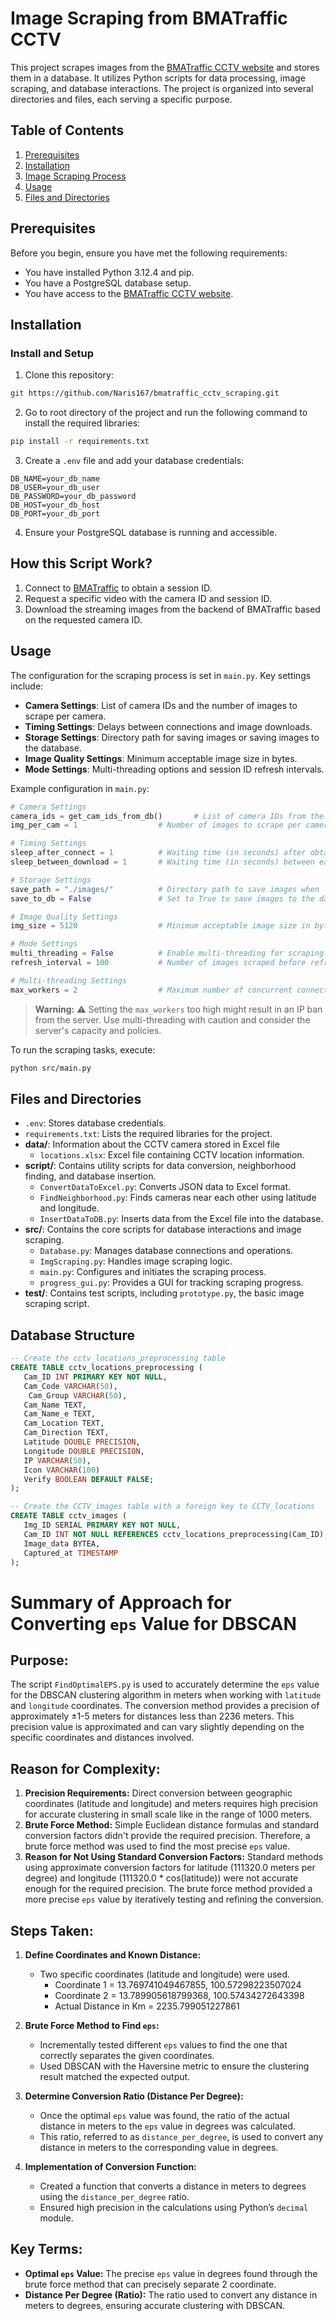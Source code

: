 # Image Scraping from BMATraffic CCTV

This project scrapes images from the [BMATraffic CCTV website](http://www.bmatraffic.com) and stores them in a database. It utilizes Python scripts for data processing, image scraping, and database interactions. The project is organized into several directories and files, each serving a specific purpose.

## Table of Contents

1. [Prerequisites](#prerequisites)
2. [Installation](#installation)
3. [Image Scraping Process](#image-scraping-process)
4. [Usage](#usage)
5. [Files and Directories](#files-and-directories)

## Prerequisites

Before you begin, ensure you have met the following requirements:

- You have installed Python 3.12.4 and pip.
- You have a PostgreSQL database setup.
- You have access to the [BMATraffic CCTV website](http://www.bmatraffic.com).

## Installation

### Install and Setup

1. Clone this repository:

```bash
git https://github.com/Naris167/bmatraffic_cctv_scraping.git
```

2. Go to root directory of the project and run the following command to install the required libraries:

```bash
pip install -r requirements.txt
```

3. Create a `.env` file and add your database credentials:

```
DB_NAME=your_db_name
DB_USER=your_db_user
DB_PASSWORD=your_db_password
DB_HOST=your_db_host
DB_PORT=your_db_port
```

4. Ensure your PostgreSQL database is running and accessible.

## How this Script Work?

1. Connect to [BMATraffic](http://www.bmatraffic.com) to obtain a session ID.
2. Request a specific video with the camera ID and session ID.
3. Download the streaming images from the backend of BMATraffic based on the requested camera ID.

## Usage

The configuration for the scraping process is set in `main.py`. Key settings include:

- **Camera Settings**: List of camera IDs and the number of images to scrape per camera.
- **Timing Settings**: Delays between connections and image downloads.
- **Storage Settings**: Directory path for saving images or saving images to the database.
- **Image Quality Settings**: Minimum acceptable image size in bytes.
- **Mode Settings**: Multi-threading options and session ID refresh intervals.

Example configuration in `main.py`:

```python
# Camera Settings
camera_ids = get_cam_ids_from_db()       # List of camera IDs from the database
img_per_cam = 1                  # Number of images to scrape per camera

# Timing Settings
sleep_after_connect = 1          # Waiting time (in seconds) after obtaining the session ID
sleep_between_download = 1       # Waiting time (in seconds) between each image download

# Storage Settings
save_path = "./images/"          # Directory path to save images when 'save_to_db' is set to False
save_to_db = False               # Set to True to save images to the database

# Image Quality Settings
img_size = 5120                  # Minimum acceptable image size in bytes (images smaller than this will be skipped)

# Mode Settings
multi_threading = False          # Enable multi-threading for scraping (recommended for >3-4 images per camera)
refresh_interval = 100           # Number of images scraped before refreshing the session ID (applicable in sequential mode)

# Multi-threading Settings
max_workers = 2                  # Maximum number of concurrent connections to scrape images (applicable in multi-threading mode)
```

> **Warning:** ⚠️ 
> Setting the `max_workers` too high might result in an IP ban from the server. Use multi-threading with caution and consider the server's capacity and policies.

To run the scraping tasks, execute:

```bash
python src/main.py
```

## Files and Directories
- `.env`: Stores database credentials.
- `requirements.txt`: Lists the required libraries for the project.
- **data/**: Information about the CCTV camera stored in Excel file
  - `locations.xlsx`: Excel file containing CCTV location information.
- **script/**: Contains utility scripts for data conversion, neighborhood finding, and database insertion.
  - `ConvertDataToExcel.py`: Converts JSON data to Excel format.
  - `FindNeighborhood.py`: Finds cameras near each other using latitude and longitude.
  - `InsertDataToDB.py`: Inserts data from the Excel file into the database.
- **src/**: Contains the core scripts for database interactions and image scraping.
  - `Database.py`: Manages database connections and operations.
  - `ImgScraping.py`: Handles image scraping logic.
  - `main.py`: Configures and initiates the scraping process.
  - `progress_gui.py`: Provides a GUI for tracking scraping progress.
- **test/**: Contains test scripts, including `prototype.py`, the basic image scraping script.

## Database Structure

```sql
-- Create the cctv_locations_preprocessing table
CREATE TABLE cctv_locations_preprocessing (
   Cam_ID INT PRIMARY KEY NOT NULL,
   Cam_Code VARCHAR(50),
	Cam_Group VARCHAR(50),
   Cam_Name TEXT,
   Cam_Name_e TEXT,
   Cam_Location TEXT,
   Cam_Direction TEXT,
   Latitude DOUBLE PRECISION,
   Longitude DOUBLE PRECISION,
   IP VARCHAR(50),
   Icon VARCHAR(100)
   Verify BOOLEAN DEFAULT FALSE;
);

-- Create the CCTV_images table with a foreign key to CCTV_locations
CREATE TABLE cctv_images (
   Img_ID SERIAL PRIMARY KEY NOT NULL,
   Cam_ID INT NOT NULL REFERENCES cctv_locations_preprocessing(Cam_ID),
   Image_data BYTEA,
   Captured_at TIMESTAMP
);
```


# Summary of Approach for Converting `eps` Value for DBSCAN

## Purpose:
The script `FindOptimalEPS.py` is used to accurately determine the `eps` value for the DBSCAN clustering algorithm in meters when working with `latitude` and `longitude` coordinates. The conversion method provides a precision of approximately ±1-5 meters for distances less than 2236 meters. This precision value is approximated and can vary slightly depending on the specific coordinates and distances involved.

## Reason for Complexity:
1. **Precision Requirements:** Direct conversion between geographic coordinates (latitude and longitude) and meters requires high precision for accurate clustering in small scale like in the range of 1000 meters.
2. **Brute Force Method:** Simple Euclidean distance formulas and standard conversion factors didn't provide the required precision. Therefore, a brute force method was used to find the most precise `eps` value.
3. **Reason for Not Using Standard Conversion Factors:** Standard methods using approximate conversion factors for latitude (111320.0 meters per degree) and longitude (111320.0 * cos(latitude)) were not accurate enough for the required precision. The brute force method provided a more precise `eps` value by iteratively testing and refining the conversion.

## Steps Taken:

1. **Define Coordinates and Known Distance:**
   - Two specific coordinates (latitude and longitude) were used.
      - Coordinate 1 = 13.769741049467855, 100.57298223507024
      - Coordinate 2 = 13.789905618799368, 100.57434272643398
      - Actual Distance in Km = 2235.799051227861

2. **Brute Force Method to Find `eps`:**
   - Incrementally tested different `eps` values to find the one that correctly separates the given coordinates.
   - Used DBSCAN with the Haversine metric to ensure the clustering result matched the expected output.

3. **Determine Conversion Ratio (Distance Per Degree):**
   - Once the optimal `eps` value was found, the ratio of the actual distance in meters to the `eps` value in degrees was calculated.
   - This ratio, referred to as `distance_per_degree`, is used to convert any distance in meters to the corresponding value in degrees.

4. **Implementation of Conversion Function:**
   - Created a function that converts a distance in meters to degrees using the `distance_per_degree` ratio.
   - Ensured high precision in the calculations using Python’s `decimal` module.

## Key Terms:
- **Optimal `eps` Value:** The precise `eps` value in degrees found through the brute force method that can precisely separate 2 coordinate.
- **Distance Per Degree (Ratio):** The ratio used to convert any distance in meters to degrees, ensuring accurate clustering with DBSCAN.

